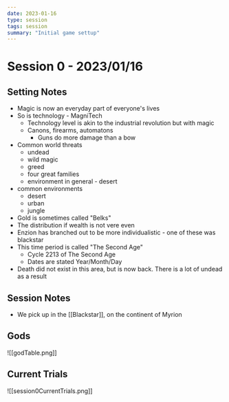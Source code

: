 ```yaml
---
date: 2023-01-16
type: session
tags: session
summary: "Initial game settup"
---
```


# Session 0 - 2023/01/16

## Setting Notes
- Magic is now an everyday part of everyone's lives
- So is technology - MagniTech
	- Technology level is akin to the industrial revolution but with magic
	- Canons, firearms, automatons 
		- Guns do more damage than a bow
- Common world threats
	- undead
	- wild magic
	- greed
	- four great families
	- environment in general - desert
- common environments
	- desert
	- urban
	- jungle
- Gold is sometimes called "Belks"
- The distribution if wealth is not vere even 
- Enzion has branched out to be more individualistic - one of these was blackstar
- This time period is called "The Second Age"
	- Cycle 2213 of The Second Age
	- Dates are stated Year/Month/Day
- Death did not exist in this area, but is now back. There is a lot of undead as a result

## Session Notes
- We pick up in the [[Blackstar]], on the continent of Myrion

## Gods
![[godTable.png]]

## Current Trials
![[session0CurrentTrials.png]]

